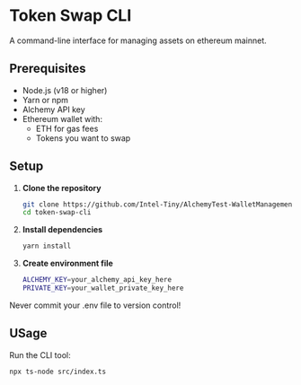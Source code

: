 # Token Swap CLI

A command-line interface for managing assets on ethereum mainnet.

## Prerequisites

- Node.js (v18 or higher)
- Yarn or npm
- Alchemy API key
- Ethereum wallet with:
  - ETH for gas fees
  - Tokens you want to swap

## Setup

1. **Clone the repository**
   ```bash
   git clone https://github.com/Intel-Tiny/AlchemyTest-WalletManagement.git
   cd token-swap-cli
2. **Install dependencies**
   ```bash
   yarn install
3. **Create environment file**
   ```bash
   ALCHEMY_KEY=your_alchemy_api_key_here
   PRIVATE_KEY=your_wallet_private_key_here
Never commit your .env file to version control!

## USage
Run the CLI tool:
```bash
npx ts-node src/index.ts


